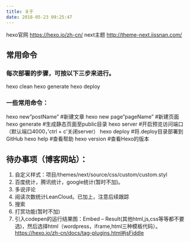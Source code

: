 ```yaml
---
title: 关于
date: 2018-05-23 09:25:47
---
```


hexo官网 https://hexo.io/zh-cn/
next主题 http://theme-next.iissnan.com/

## 常用命令

### 每次部署的步骤，可按以下三步来进行。
hexo clean
hexo generate
hexo deploy

### 一些常用命令：
hexo new”postName” #新建文章
hexo new page”pageName” #新建页面
hexo generate #生成静态页面至public目录
hexo server #开启预览访问端口（默认端口4000，’ctrl + c’关闭server）
hexo deploy #将.deploy目录部署到GitHub
hexo help #查看帮助
hexo version #查看Hexo的版本

## 待办事项（博客网站）：
1. 自定义样式：项目/themes/next/source/css/custom/custom.styl
1. 百度统计，腾讯统计，google统计(暂时不加)。
1. 多说评论
1. 阅读次数统计LeanCloud。已加上，注意后续跟踪
1. 搜索
1. 打赏功能(暂时不加)
1. 引入codepen的运行结果图：Embed – Result(其他html,js,css等等都不要选)，然后选择html（wordpress，iframe,html三种模板代码）。
https://hexo.io/zh-cn/docs/tag-plugins.html#jsFiddle
